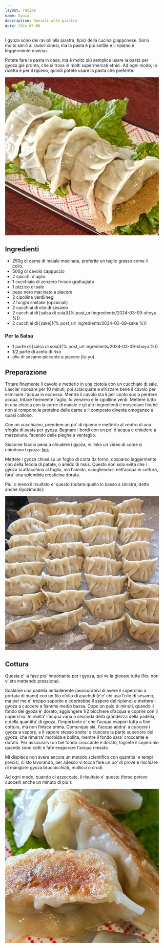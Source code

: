```yaml
---
layout: recipe
name: Gyoza
description: Ravioli alla piastra
date: 2024-05-06
---
```


I gyoza sono dei ravioli alla piastra, tipici della cucina giapponese. Sono molto simili ai ravioli cinesi, ma la pasta è più sottile e il ripieno è leggermente diverso.

Potete fare la pasta in casa, ma è molto più semplice usare la pasta per gyoza già pronta, che si trova in molti supermercati etnici. Ad ogni modo, la ricetta è per il ripieno, quindi potete usare la pasta che preferite.

![Gyoza](/assets/images/gyoza1.jpg)

## Ingredienti

- 250g di carne di maiale macinata, preferite un taglio grasso come il collo.
- 500g di cavolo cappuccio
- 2 spicchi d'aglio
- 1 cucchiaio di zenzero fresco grattugiato
- 1 pizzico di sale
- pepe nero macinato a piacere
- 2 cipolline verdi/negi
- 2 funghi shiitake (opzionali)
- 2 cucchiai di olio di sesamo
- 2 cucchiai di [salsa di soia]({% post_url ingredients/2024-03-09-shoyu %})
- 2 cucchiai di [sake]({% post_url ingredients/2024-03-09-sake %})

### Per la Salsa
- 1 parte di [salsa di soia]({% post_url ingredients/2024-03-09-shoyu %})
- 1/2 parte di aceto di riso
- olio di sesamo piccante a piacere (la-yu)

## Preparazione

Tritare finemente il cavolo e metterlo in una ciotola con un cucchiaio di sale. Lasciar riposare per 10 minuti, poi sciacquate e strizzare bene il cavolo per eliminare l'acqua in eccesso.
Mentre il cavolo sta li per conto suo a perdere acqua, tritare finemente l'aglio, lo zenzero e le cipolline verdi. Mettere tutto in una ciotola con la carne di maiale e gli altri ingredienti e mescolare
finché non si rompono le proteine della carne e il composto diventa omogeneo e quasi colloso.

Con un cucchiaino, prendere un po' di ripieno e metterlo al centro di una sfoglia di pasta per gyoza. Bagnare i bordi con un po' d'acqua e chiudere a mezzaluna, facendo delle pieghe a ventaglio.

Siccome faccio pena a chiudere i gyoza, vi linko un video di come si chiudono i gyoza: [link](https://www.youtube.com/watch?v=P3tBvO0YFfQ)

Mettete i gyoza chiusi su un foglio di carta da forno, cosparso leggermente con della fecola di patate, o amido di mais.
Questo non solo evita che i gyoza si attacchino al foglio, ma l'amido, sciogliendosi nell'acqua in cottura, fara' una splendida crosticina dorata.

Piu' o meno il risultato e' questo (notare quello in basso a sinistra, detto anche Gyozimodo):

![Gyoza](/assets/images/gyoza3.jpg)

## Cottura

Questa e' la fase piu' importante per i gyoza, qui ve la giocate tutta (No, non vi sto mettendo pressione).

Scaldare una padella antiaderente (assicuratevi di avere il coperchio a portata di mano) con un filo d'olio di arachidi
(c'e' chi usa l'olio di sesamo, ma per me e' troppo saporito e coprirebbe il sapore del ripieno) e mettere i gyoza a cuocere a fiamma medio bassa.
Dopo un paio di minuti, quando il fondo dei gyoza e' dorato, aggiungere 1/2 bicchiere d'acqua e coprire con il coperchio.
In realta' l'acqua varia a seconda della grandezza della padella, e della quantita' di gyoza, l'importante e' che l'acqua evapori tutta a fine cottura, ma non finisca prima.
Comunque sia, l'acqua andra' a cuocere i gyoza a vapore, e il vapore stesso andra' a cuocere la parte superiore dei gyoza, che rimarra' morbida e bollita, mentre il fondo sara' croccante e dorato.
Per assicurarvi un bel fondo croccante e dorato, togliete il coperchio quando sono cotti e fate evaporare l'acqua rimasta.

Mi dispiace non avere ancora un metodo scientifico con quantita' e tempi precisi, ci sto lavorando, per adesso vi tocca fare un po' di prove e rischiare di mangiare gyoza bruciacchiati, mollicci o crudi.

Ad ogni modo, quando ci azzeccate, il risultato e' questo (forse potevo cuocerli anche un minuto di piu'):

![Gyoza](/assets/images/gyoza2.jpg)
